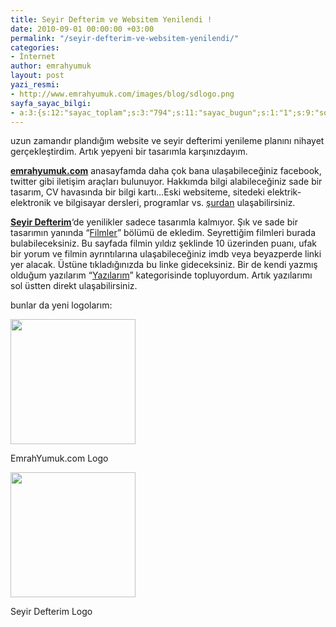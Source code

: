 ```yaml
---
title: Seyir Defterim ve Websitem Yenilendi !
date: 2010-09-01 00:00:00 +03:00
permalink: "/seyir-defterim-ve-websitem-yenilendi/"
categories:
- İnternet
author: emrahyumuk
layout: post
yazi_resmi:
- http://www.emrahyumuk.com/images/blog/sdlogo.png
sayfa_sayac_bilgi:
- a:3:{s:12:"sayac_toplam";s:3:"794";s:11:"sayac_bugun";s:1:"1";s:9:"son_okuma";s:10:"1364837731";}
---
```


uzun zamandır plandığım website ve seyir defterimi yenileme planını nihayet gerçekleştirdim. Artık yepyeni bir tasarımla karşınızdayım.

<a href="http://www.emrahyumuk.com" target="_blank"><strong>emrahyumuk.com</strong></a> anasayfamda daha çok bana ulaşabileceğiniz facebook, twitter gibi iletişim araçları bulunuyor. Hakkımda bilgi alabileceğiniz sade bir tasarım, CV havasında bir bilgi kartı&#8230;Eski websiteme, sitedeki elektrik-elektronik ve bilgisayar dersleri, programlar vs. <a href="http://www.emrahyumuk.com/eski/index.html" target="_blank">şurdan</a> ulaşabilirsiniz.

<a href="http://blog.emrahyumuk.com" target="_blank"><strong>Seyir Defterim</strong></a>&#8216;de yenilikler sadece tasarımla kalmıyor. Şık ve sade bir tasarımın yanında &#8220;<a href="http://www.emrahyumuk.com/blog/filmler/" target="_blank">Filmler</a>&#8221; bölümü de ekledim. Seyrettiğim filmleri burada bulabileceksiniz. Bu sayfada filmin yıldız şeklinde 10 üzerinden puanı, ufak bir yorum ve filmin ayrıntılarına ulaşabileceğiniz imdb veya beyazperde linki yer alacak. Üstüne tıkladığınızda bu linke gideceksiniz. Bir de kendi yazmış olduğum yazılarım &#8220;<a href="http://www.emrahyumuk.com/blog/kategoriler/yazilarim/" target="_blank">Yazılarım</a>&#8221; kategorisinde topluyordum. Artık yazılarımı sol üstten direkt ulaşabilirsiniz.

<!--more-->

bunlar da yeni logolarım:

<div class="wp-caption alignnone" style="width: 210px">
  <img class=" " title="emrahyumuk.com logo" src="http://www.emrahyumuk.com/images/blog/emrahlogo.png" alt="" width="200" height="200" /> <p class="wp-caption-text">
    EmrahYumuk.com Logo
  </p>
</div>

<div class="wp-caption alignnone" style="width: 210px">
  <img class=" " title="seyir defterim logo" src="http://www.emrahyumuk.com/images/blog/sdlogo.png" alt="" width="200" height="200" /> <p class="wp-caption-text">
    Seyir Defterim Logo
  </p>
</div>